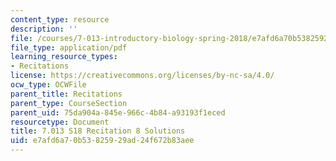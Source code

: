 ```yaml
---
content_type: resource
description: ''
file: /courses/7-013-introductory-biology-spring-2018/e7afd6a70b53825929ad24f672b83aee_MIT7_013s18R8S.pdf
file_type: application/pdf
learning_resource_types:
- Recitations
license: https://creativecommons.org/licenses/by-nc-sa/4.0/
ocw_type: OCWFile
parent_title: Recitations
parent_type: CourseSection
parent_uid: 75da904a-845e-966c-4b84-a93193f1eced
resourcetype: Document
title: 7.013 S18 Recitation 8 Solutions
uid: e7afd6a7-0b53-8259-29ad-24f672b83aee
---
```

